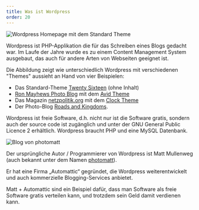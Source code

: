 ```yaml
---
title: Was ist Wordpress
order: 20
---
```


![Wordpress Homepage mit dem Standard Theme](/images/wordpress-default.jpg)

Wordpress ist PHP-Applikation die für das Schreiben eines Blogs gedacht war. Im Laufe
der Jahre wurde es zu einem Content Management System ausgebaut, das auch für andere
Arten von Webseiten geeignet ist.

Die Abbildung zeigt wie unterschiedlich Wordpress mit verschiedenen "Themes" aussieht
an Hand von vier Beispielen: 

* Das Standard-Theme [Twenty Sixteen](https://wordpress.org/themes/twentysixteen/) (ohne Inhalt)
* [Ron Mayhews Photo Blog](https://ronmayhewphotography.wordpress.com/) mit dem [Avid Theme](https://wordpress.com/themes/avid/)
* Das Magazin [netzpolitik.org](https://netzpolitik.org)  mit dem [Clock Theme](https://mythemeshop.com/themes/clock/)
* Der Photo-Blog [Roads and Kingdoms](http://roadsandkingdoms.com/).


Wordpress ist freie Software, d.h. nicht nur ist die Software gratis, sondern auch der source code ist zugänglich und unter der GNU General Public Licence 2 erhältlich.  Wordpress braucht PHP und eine MySQL Datenbank. 


![Blog von photomatt](/images/photomatt.png)

Der ursprüngliche Autor / Programmierer von Wordpress ist Matt Mullenweg (auch bekannt unter dem Namen [photomatt](https://ma.tt/about/)). 

Er hat eine Firma „Automattic“ gegründet, die Wordpress weiterentwickelt und auch kommerzielle Blogging-Services anbietet.

Matt + Automattic sind ein Beispiel dafür, dass man Software als freie Software gratis verteilen kann, und trotzdem sein Geld damit verdienen kann.

